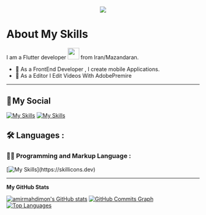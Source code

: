 <h1 align="center">
    <img src="https://readme-typing-svg.herokuapp.com/?lines=Welcome,+There!+👋;My+name+is+Amirmahdi;I'm+happy+to+see+you,+my+friends!&center=true&font=Vazirmatn&weight=800&duration=3000&pause=1000&height=100&width=500&color=be185d&size=30">
</h1>

# About My Skills
I am a Flutter developer <img src="https://media.giphy.com/media/WUlplcMpOCEmTGBtBW/giphy.gif" width="30"> from Iran/Mazandaran.

- :bridge_at_night:  As a FrontEnd Developer , I create mobile Applications.
- :movie_camera: As a Editor I Edit Videos With AdobePremire 
  

---

## 📌 My Social
[![My Skills](https://skillicons.dev/icons?i=linkedin)](https://www.linkedin.com/in/amirmahdi-montazeri/)
[![My Skills](https://skillicons.dev/icons?i=twitter)](https://twitter.com/Amirmahdimon)

## 🛠  Languages :

### 👨‍💻 Programming and Markup Language :
[![My Skills](https://skillicons.dev/icons?i=flutter,androidstudio,python,c,mysql,)](https://skillicons.dev)


---
<b>My GitHub Stats</b>

<a href="http://www.github.com/amirmahdimon"><img src="https://github-readme-stats.vercel.app/api?username=amirmahdimon&show_icons=true&hide=&count_private=true&title_color=0891b2&text_color=ffffff&icon_color=ffffff&bg_color=1c1917&hide_border=true&show_icons=true" alt="amirmahdimon's GitHub stats" /></a>
<a href="http://www.github.com/amirmahdimon"><img src="https://github-readme-activity-graph.cyclic.app/graph?username=amirmahdimon&bg_color=1c1917&color=ffffff&line=ffffff&point=ffffff&area_color=1c1917&area=true&hide_border=true&custom_title=GitHub%20Commits%20Graph" alt="GitHub Commits Graph" /></a>
<a href="https://github.com/amirmahdimon" align="left"><img src="https://github-readme-stats.vercel.app/api/top-langs/?username=amirmahdimon&langs_count=10&title_color=0891b2&text_color=ffffff&icon_color=ffffff&bg_color=1c1917&hide_border=true&locale=en&custom_title=Top%20%Languages" alt="Top Languages" /></a>
